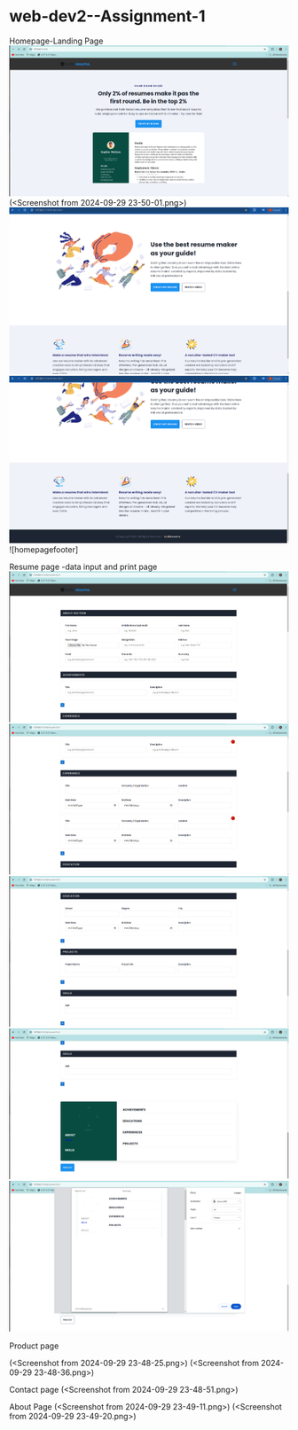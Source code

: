 # web-dev2--Assignment-1
Homepage-Landing Page 
![alt text](image-5.png)
(<Screenshot from 2024-09-29 23-50-01.png>) ![homepage-1](<Screenshot from 2024-09-29 23-50-08.png>) ![homepage-2](<Screenshot from 2024-09-29 23-50-12.png>) ![homepagefooter]

Resume page -data input and print page 
![alt text](image.png)
![alt text](image-1.png)
![alt text](image-2.png)
![alt text](image-3.png)
![alt text](image-4.png)

Product page

(<Screenshot from 2024-09-29 23-48-25.png>) 
(<Screenshot from 2024-09-29 23-48-36.png>) 

Contact page
(<Screenshot from 2024-09-29 23-48-51.png>) 

About Page
(<Screenshot from 2024-09-29 23-49-11.png>) 
(<Screenshot from 2024-09-29 23-49-20.png>) 